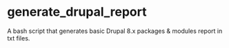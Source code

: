 # generate_drupal_report
A bash script that generates basic Drupal 8.x packages &amp; modules report in txt files.
